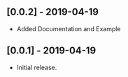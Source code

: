 ## [0.0.2] - 2019-04-19
* Added Documentation and Example

## [0.0.1] - 2019-04-19
* Initial release.
